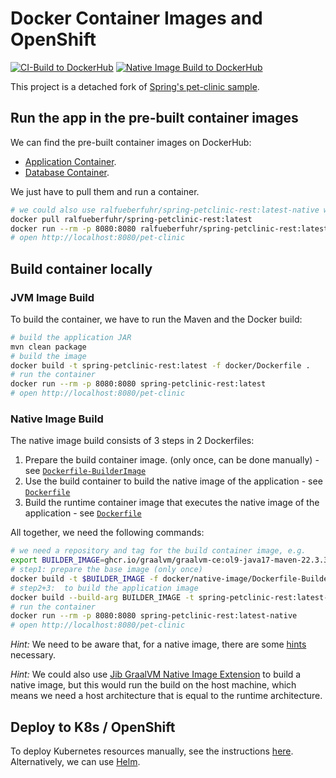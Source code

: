 # Docker Container Images and OpenShift 

[![CI-Build to DockerHub](https://github.com/ueberfuhr-samples/docker-ocp-sample/actions/workflows/ci.yml/badge.svg)](https://github.com/ueberfuhr-samples/docker-ocp-sample/actions/workflows/ci.yml)
[![Native Image Build to DockerHub](https://github.com/ueberfuhr-samples/docker-ocp-sample/actions/workflows/native-image.yml/badge.svg)](https://github.com/ueberfuhr-samples/docker-ocp-sample/actions/workflows/native-image.yml)

This project is a detached fork of [Spring's pet-clinic sample](https://github.com/spring-petclinic/spring-petclinic-rest).

## Run the app in the pre-built container images

We can find the pre-built container images on DockerHub:
- [Application Container](https://hub.docker.com/repository/docker/ralfueberfuhr/spring-petclinic-rest).
- [Database Container](https://hub.docker.com/repository/docker/ralfueberfuhr/spring-petclinic-db).

We just have to pull them and run a container.

```bash
# we could also use ralfueberfuhr/spring-petclinic-rest:latest-native which runs faster
docker pull ralfueberfuhr/spring-petclinic-rest:latest
docker run --rm -p 8080:8080 ralfueberfuhr/spring-petclinic-rest:latest
# open http://localhost:8080/pet-clinic
```

## Build container locally

### JVM Image Build

To build the container, we have to run the Maven and the Docker build:

```bash
# build the application JAR
mvn clean package
# build the image
docker build -t spring-petclinic-rest:latest -f docker/Dockerfile .
# run the container
docker run --rm -p 8080:8080 spring-petclinic-rest:latest
# open http://localhost:8080/pet-clinic
```

### Native Image Build

The native image build consists of 3 steps in 2 Dockerfiles:

1. Prepare the build container image. (only once, can be done manually) - see [`Dockerfile-BuilderImage`](docker/native-image/Dockerfile-BuilderImage)
2. Use the build container to build the native image of the application  - see [`Dockerfile`](docker/native-image/Dockerfile)
3. Build the runtime container image that executes the native image of the application - see [`Dockerfile`](docker/native-image/Dockerfile)

All together, we need the following commands:

```bash
# we need a repository and tag for the build container image, e.g.
export BUILDER_IMAGE=ghcr.io/graalvm/graalvm-ce:ol9-java17-maven-22.3.3
# step1: prepare the base image (only once)
docker build -t $BUILDER_IMAGE -f docker/native-image/Dockerfile-BuilderImage --no-cache .
# step2+3:  to build the application image
docker build --build-arg BUILDER_IMAGE -t spring-petclinic-rest:latest-native -f docker/native-image/Dockerfile .
# run the container
docker run --rm -p 8080:8080 spring-petclinic-rest:latest-native
# open http://localhost:8080/pet-clinic
```

*Hint:* We need to be aware that, for a native image, there are some [hints](src/main/java/org/springframework/samples/petclinic/graalvm) necessary.

*Hint:* We could also use [Jib GraalVM Native Image Extension](https://github.com/GoogleContainerTools/jib-extensions/tree/master/first-party/jib-native-image-extension-maven)
to build a native image, but this would run the build on the host machine, which means we need
a host architecture that is equal to the runtime architecture.

## Deploy to K8s / OpenShift

To deploy Kubernetes resources manually, see the instructions [here](openshift/app/README.md).
Alternatively, we can use [Helm](helm/README.md).
